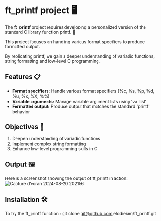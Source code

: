 # ft_printf project 🖥️
The **ft_printf** project requires developing a personalized version of the standard C library function printf. 🎯

This project focuses on handling various format specifiers to produce formatted output.

By replicating printf, we gain a deeper understanding of variadic functions, string formatting and low-level C programming.

## Features 📋
- **Format specifiers:** Handle various format specifiers (%c, %s, %p, %d, %u, %x, %X, %%)
- **Variable arguments:** Manage variable argument lists using 'va_list'
- **Formatted output:** Produce output that matches the standard 'printf' behavior

## Objectives 🎯
1. Deepen understanding of variadic functions
2. Implement complex string formatting
3. Enhance low-level programming skills in C

## Output 🖼️
Here is a screenshot showing the output of ft_printf in action:
![Capture d’écran 2024-08-20 202156](https://github.com/user-attachments/assets/f98aab8f-e459-47cc-9c8e-b13c28beae09)

## Installation 🛠️

To try the ft_printf function : 
git clone git@github.com:elodieiam/ft_printf.git
